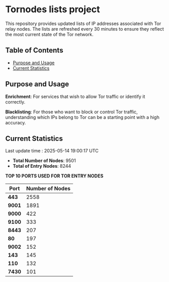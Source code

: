 # Tornodes lists project

This repository provides updated lists of IP addresses associated with Tor relay nodes. The lists are refreshed every 30 minutes to ensure they reflect the most current state of the Tor network.

## Table of Contents

- [Purpose and Usage](#purpose-and-usage)
- [Current Statistics](#current-statistics)


## Purpose and Usage

**Enrichment**: For services that wish to allow Tor traffic or identify it correctly.

**Blacklisting**: For those who want to block or control Tor traffic, understanding which IPs belong to Tor can be a starting point with a high accuracy.

## Current Statistics

Last update time : 2025-05-14 19:00:17 UTC

- **Total Number of Nodes**: 9501
- **Total of Entry Nodes**: 8244

**TOP 10 PORTS USED FOR TOR ENTRY NODES**

| **Port** | **Number of Nodes** |
|------|-----------------|
| **443**   | 2558  |
| **9001**   | 1891  |
| **9000**   | 422  |
| **9100**   | 333  |
| **8443**   | 207  |
| **80**   | 197  |
| **9002**   | 152  |
| **143**   | 145  |
| **110**   | 132  |
| **7430**   | 101  |

